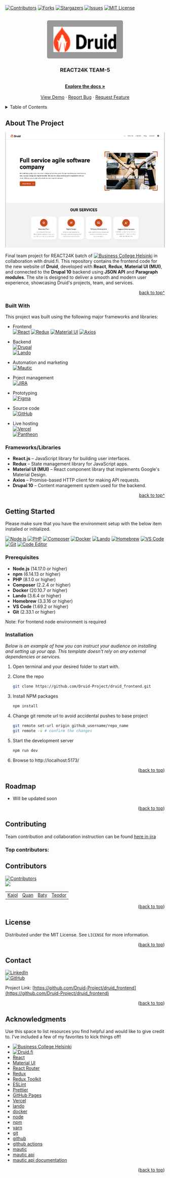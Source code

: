 <!-- Improved compatibility of back to top link: See: https://github.com/othneildrew/Best-README-Template/pull/73 -->

<a id="readme-top"></a>

<!-- PROJECT SHIELDS -->
<!--
*** I'm using markdown "reference style" links for readability.
*** Reference links are enclosed in brackets [ ] instead of parentheses ( ).
*** See the bottom of this document for the declaration of the reference variables
*** for contributors-url, forks-url, etc. This is an optional, concise syntax you may use.
*** https://www.markdownguide.org/basic-syntax/#reference-style-links
-->

[![Contributors][contributors-shield]][contributors-url]
[![Forks][forks-shield]][forks-url]
[![Stargazers][stars-shield]][stars-url]
[![Issues][issues-shield]][issues-url]
[![MIT License][license-shield]][license-url]

<!-- PROJECT LOGO -->
<br />
<div align="center">
 <a href="https://github.com/Druid-Project/druid_frontend">
    <img src="./src/assets/img/druid_logo.png"
         alt="Logo"
         width="200"
         height="80"
         style="background-color: #999;padding:20px; border-radius:5px">
</a>


  <h3 align="center">REACT24K TEAM-5</h3>

  <p align="center">
    <br />
    <a href="https://github.com/Druid-Project/druid_frontend"><strong>Explore the docs »</strong></a>
    <br />
    <br />
    <a href="https://github.com/Druid-Project/druid_frontend">View Demo</a>
    ·
    <a href="https://github.com/Druid-Project/druid_frontend/issues/new?labels=bug&template=bug-report---.md">Report Bug</a>
    ·
    <a href="https://github.com/Druid-Project/druid_frontend/issues/new?labels=enhancement&template=feature-request---.md">Request Feature</a>
  </p>
</div>

<!-- TABLE OF CONTENTS -->
<details>
  <summary>Table of Contents</summary>
  <ol>
    <li>
      <a href="#about-the-project">About The Project</a>
      <ul>
        <li><a href="#built-with">Built With</a></li>
      </ul>
    </li>
    <li>
      <a href="#getting-started">Getting Started</a>
      <ul>
        <li><a href="#prerequisites">Prerequisites</a></li>
        <li><a href="#installation">Installation</a></li>
      </ul>
    </li>
    <li><a href="#usage">Usage</a></li>
    <li><a href="#roadmap">Roadmap</a></li>
    <li><a href="#contributing">Contributing</a></li>
    <li><a href="#license">License</a></li>
    <li><a href="#contact">Contact</a></li>
    <li><a href="#acknowledgments">Acknowledgments</a></li>
  </ol>
</details>

<!-- ABOUT THE PROJECT -->

## About The Project

[![druid.fi](./src/assets/img/home_screenshot.png)](https://github.com/Druid-Project/druid_frontend)

Final team project for REACT24K batch of [![Business College Helsinki][BCH]][BCH-url] in collaboration with druid.fi.
This repository contains the frontend code for the new website of **Druid**, developed with **React**, **Redux**, **Material UI (MUI)**, and connected to the **Drupal 10** backend using **JSON API** and **Paragraph modules**. The site is designed to deliver a smooth and modern user experience, showcasing Druid's projects, team, and services.

<p align="right"><a href="#readme-top">back to top^</a></p>

### Built With

This project was built using the following major frameworks and libraries:

- Frontend  
  [![React][React.js]][React-url]
  [![Redux][Redux.js]][Redux-url]
  [![Material UI][MUI.js]][MUI-url]
  [![Axios][Axios.js]][Axios-url]

- Backend  
  [![Drupal][Drupal.org]][Drupal-url]  
  [![Lando][Lando]][Lando-url]

- Automation and marketing  
  [![Mautic][Mautic]][Mautic-url]

- Prject management  
  [![JIRA][JIRA]][JIRA-url]

- Prototyping  
   [![Figma][Figma]][Figma-url]

- Source code  
  [![GitHub][GitHub]][GitHub-url]
- Live hosting  
  [![Vercel][Vercel]][Vercel-url]  
  [![Pantheon][Pantheon]][Pantheon-url]

### Frameworks/Libraries

- **React.js** – JavaScript library for building user interfaces.
- **Redux** – State management library for JavaScript apps.
- **Material UI (MUI)** – React component library that implements Google's Material Design.
- **Axios** – Promise-based HTTP client for making API requests.
- **Drupal 10** – Content management system used for the backend.

<p align="right"><a href="#readme-top">back to top^</a></p>

<!-- GETTING STARTED -->

## Getting Started

Please make sure that you have the environment setup with the below item installed or initialized.

[![Node.js][Node.js]][Node-url]
[![PHP][PHP]][PHP-url]
[![Composer][Composer]][Composer-url]
[![Docker][Docker]][Docker-url]
[![Lando][Lando]][Lando-url]
[![Homebrew][Homebrew]][Homebrew-url]
[![VS Code][VS-Code]][VS-Code-url]
[![Git][Git]][Git-url]
[![Code Editor][Code-Editor]][Code-Editor-url]

### Prerequisites

- **Node.js** (14.17.0 or higher)
- **npm** (6.14.13 or higher)
- **PHP** (8.1.0 or higher)
- **Composer** (2.2.4 or higher)
- **Docker** (20.10.7 or higher)
- **Lando** (3.6.4 or higher)
- **Homebrew** (3.3.16 or higher)
- **VS Code** (1.69.2 or higher)
- **Git** (2.33.1 or higher)

Note: For frontend node environment is required

### Installation

_Below is an example of how you can instruct your audience on installing and setting up your app. This template doesn't rely on any external dependencies or services._

1. Open terminal and your desired folder to start with.
2. Clone the repo
   ```sh
   git clone https://github.com/Druid-Project/druid_frontend.git
   ```
3. Install NPM packages
   ```sh
   npm install
   ```
4. Change git remote url to avoid accidental pushes to base project
   ```sh
   git remote set-url origin github_username/repo_name
   git remote -v # confirm the changes
   ```
5. Start the development server

   ```sh
   npm run dev
   ```

6. Browse to http://localhost:5173/

<p align="right">(<a href="#readme-top">back to top</a>)</p>

<!-- USAGE EXAMPLES -->

<!-- ## Usage -->

<!-- <p align="right">(<a href="#readme-top">back to top</a>)</p> -->

<!-- ROADMAP -->

## Roadmap

- Will be updated soon

<p align="right">(<a href="#readme-top">back to top</a>)</p>

<!-- CONTRIBUTING -->

## Contributing

Team contribution and collaboration instruction can be found [here in jira](https://quanvuong.atlassian.net/wiki/spaces/DWP/pages/262294/Teamwork+and+collaboration)

### Top contributors:

## Contributors

[![Contributors](https://img.shields.io/github/contributors/Druid-Project/druid_frontend?style=flat-square)](https://github.com/Druid-Project/druid_frontend/graphs/contributors)  
<a href="https://github.com/Druid-Project/druid_frontend/graphs/contributors">
<img src="https://contrib.rocks/image?repo=Druid-Project/druid_frontend" />
</a>

|                                         |                                         |                                     |                                     |
| --------------------------------------- | --------------------------------------- | ----------------------------------- | ----------------------------------- |
| [Kajol](https://github.com/the-sankari) | [Quan](https://github.com/quanvuongday) | [Baty](https://github.com/Betty033) | [Teodor](https://github.com/benteo) |

<p align="right">(<a href="#readme-top">back to top</a>)</p>

<!-- LICENSE -->

## License

Distributed under the MIT License. See `LICENSE` for more information.

<p align="right">(<a href="#readme-top">back to top</a>)</p>

<!-- CONTACT -->

## Contact

[![LinkedIn](https://img.shields.io/badge/LinkedIn-blue?style=for-the-badge&logo=linkedin&logoColor=white)](https://www.linkedin.com/in/kajol-sutra-dhar)  
[![GitHub](https://img.shields.io/badge/GitHub-gray?style=for-the-badge&logo=github&logoColor=white)](https://github.com/the-sankari)

Project Link: [https://github.com/Druid-Project/druid_frontend](https://github.com/Druid-Project/druid_frontend)

<p align="right">(<a href="#readme-top">back to top</a>)</p>

<!-- ACKNOWLEDGMENTS -->

## Acknowledgments

Use this space to list resources you find helpful and would like to give credit to. I've included a few of my favorites to kick things off!

- [![Business College Helsinki][BCH]][BCH-url]
- [![Druid.fi][Druid]][Druid-url]
- [React](https://reactjs.org/)
- [Material UI](https://mui.com/)
- [React Router](https://reactrouter.com/)
- [Redux](https://redux.js.org/)
- [Redux Toolkit](https://redux-toolkit.js.org/)
- [ESLint](https://eslint.org/)
- [Prettier](https://prettier.io/)
- [GitHub Pages](https://pages.github.com/)
- [Vercel](https://vercel.com/)
- [lando](https://lando.dev/)
- [docker](https://www.docker.com/)
- [node](https://nodejs.org/en/)
- [npm](https://www.npmjs.com/)
- [yarn](https://yarnpkg.com/)
- [git](https://git-scm.com/)
- [github](https://github.com/)
- [github actions](https://github.com/features/actions)
- [mautic](https://mautic.org/)
- [mautic api](https://mautic.org/api/)
- [mautic api documentation](https://mautic.org/api/docs/)

<p align="right">(<a href="#readme-top">back to top</a>)</p>

<!-- MARKDOWN LINKS & IMAGES -->
<!-- https://www.markdownguide.org/basic-syntax/#reference-style-links -->

[contributors-shield]: https://img.shields.io/github/contributors/Druid-Project/druid_frontend.svg?style=for-the-badge
[contributors-url]: https://github.com/Druid-Project/druid_frontend/graphs/contributors
[forks-shield]: https://img.shields.io/github/forks/Druid-Project/druid_frontend.svg?style=for-the-badge
[forks-url]: https://github.com/Druid-Project/druid_frontend/network/members
[stars-shield]: https://img.shields.io/github/stars/Druid-Project/druid_frontend.svg?style=for-the-badge
[stars-url]: https://github.com/Druid-Project/druid_frontend/stargazers
[issues-shield]: https://img.shields.io/github/issues/Druid-Project/druid_frontend.svg?style=for-the-badge
[issues-url]: https://github.com/Druid-Project/druid_frontend/issues
[license-shield]: https://img.shields.io/github/license/Druid-Project/druid_frontend.svg?style=for-the-badge
[license-url]: https://github.com/Druid-Project/druid_frontend/blob/main/LICENSE
[linkedin-shield]: https://img.shields.io/badge/-LinkedIn-black.svg?style=for-the-badge&logo=linkedin&colorB=0A66C2
[linkedin-url]: https://linkedin.com/in/your-linkedin-username
[React.js]: https://img.shields.io/badge/React-61DAFB?style=flat&logo=react&logoColor=black
[React-url]: https://reactjs.org/
[Redux.js]: https://img.shields.io/badge/Redux-764ABC?style=flat&logo=redux&logoColor=white
[Redux-url]: https://redux.js.org/
[MUI.js]: https://img.shields.io/badge/Material%20UI-007FFF?style=flat&logo=material-ui&logoColor=white
[MUI-url]: https://mui.com/
[Axios.js]: https://img.shields.io/badge/Axios-5A29E5?style=flat&logo=axios&logoColor=white
[Axios-url]: https://axios-http.com/
[Drupal.org]: https://img.shields.io/badge/Drupal-0076A8?style=flat&logo=drupal&logoColor=white
[Drupal-url]: https://www.drupal.org/
[Node.js]: https://img.shields.io/badge/Node.js-339933?style=flat&logo=node.js&logoColor=white
[Node-url]: https://nodejs.org/
[PHP]: https://img.shields.io/badge/PHP-777BB4?style=flat&logo=php&logoColor=white
[PHP-url]: https://www.php.net/
[Composer]: https://img.shields.io/badge/Composer-885630?style=flat&logo=composer&logoColor=white
[Composer-url]: https://getcomposer.org/
[Docker]: https://img.shields.io/badge/Docker-2496ED?style=flat&logo=docker&logoColor=white
[Docker-url]: https://www.docker.com/
[Lando]: https://img.shields.io/badge/Lando-3B6CB7?style=flat&logo=lando&logoColor=white
[Lando-url]: https://lando.dev/
[Homebrew]: https://img.shields.io/badge/Homebrew-FBB040?style=flat&logo=homebrew&logoColor=white
[Homebrew-url]: https://brew.sh/
[VS-Code]: https://img.shields.io/badge/VS%20Code-007ACC?style=flat&logo=visual-studio-code&logoColor=white
[VS-Code-url]: https://code.visualstudio.com/
[Git]: https://img.shields.io/badge/Git-F05032?style=flat&logo=git&logoColor=white
[Git-url]: https://git-scm.com/
[Code-Editor]: https://img.shields.io/badge/Code%20Editor-000000?style=flat&logo=code-editor&logoColor=white
[Code-Editor-url]: https://en.wikipedia.org/wiki/Source_code_editor
[JIRA]: https://img.shields.io/badge/JIRA-0052CC?style=flat&logo=jira&logoColor=white
[JIRA-url]: https://www.atlassian.com/software/jira
[Mautic]: https://img.shields.io/badge/Mautic-5528FF?style=flat&logo=mautic&logoColor=white
[Mautic-url]: https://www.mautic.org/
[Figma]: https://img.shields.io/badge/Figma-F24E1E?style=flat&logo=figma&logoColor=white
[Figma-url]: https://www.figma.com/
[BCH]: https://img.shields.io/badge/Business%20College%20Helsinki-0078D4?style=flat&logo=google-classroom&logoColor=white
[BCH-url]: https://www.bc.fi/
[Druid]: https://img.shields.io/badge/Druid.fi-0078D4?style=flat&logoColor=white&labelColor=0078D4
[Druid-url]: https://www.druid.fi/
[GitHub]: https://img.shields.io/badge/GitHub-181717?style=flat&logo=github&logoColor=white
[GitHub-url]: https://github.com/
[Vercel]: https://img.shields.io/badge/Vercel-000000?style=flat&logo=vercel&logoColor=white
[Vercel-url]: https://vercel.com/
[Pantheon]: https://img.shields.io/badge/Pantheon-FFDC28?style=flat&logo=pantheon&logoColor=000000
[Pantheon-url]: https://pantheon.io/
